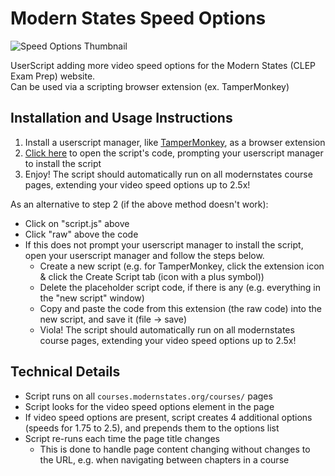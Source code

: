# Modern States Speed Options  
![Speed Options Thumbnail](https://user-images.githubusercontent.com/90817905/209464137-492fc59f-70ba-4de6-899c-846efb77b3eb.png)

UserScript adding more video speed options for the Modern States (CLEP Exam Prep) website.  
Can be used via a scripting browser extension (ex. TamperMonkey)  

## Installation and Usage Instructions  
1. Install a userscript manager, like [TamperMonkey](https://www.tampermonkey.net/), as a browser extension
2. [Click here](https://raw.githubusercontent.com/SharmaMitchell/Modern-States-Speed-Options/main/script.js) to open the script's code, prompting your userscript manager to install the script
3. Enjoy! The script should automatically run on all modernstates course pages, extending your video speed options up to 2.5x!  

As an alternative to step 2 (if the above method doesn't work):  
- Click on "script.js" above
- Click "raw" above the code
- If this does not prompt your userscript manager to install the script, open your userscript manager and follow the steps below.
  - Create a new script (e.g. for TamperMonkey, click the extension icon & click the Create Script tab (icon with a plus symbol))
  - Delete the placeholder script code, if there is any (e.g. everything in the "new script" window)
  - Copy and paste the code from this extension (the raw code) into the new script, and save it (file -> save)
  - Viola! The script should automatically run on all modernstates course pages, extending your video speed options up to 2.5x!
  
## Technical Details
- Script runs on all `courses.modernstates.org/courses/` pages
- Script looks for the video speed options element in the page
- If video speed options are present, script creates 4 additional options (speeds for 1.75 to 2.5), and prepends them to the options list
- Script re-runs each time the page title changes
  - This is done to handle page content changing without changes to the URL, e.g. when navigating between chapters in a course
